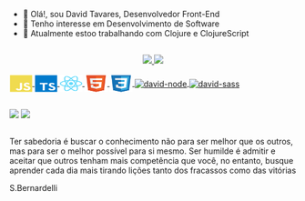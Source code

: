 - 👋 Olá!, sou David Tavares, Desenvolvedor Front-End
- 👀 Tenho interesse em Desenvolvimento de Software
- 🌱 Atualmente estoo trabalhando com Clojure e ClojureScript
##
<div align="center">
  <a href="https://github.com/DavidTavares27">
  <img height="180em" src="https://github-readme-stats.vercel.app/api?username=DavidTavares27&show_icons=true&theme=dracula&include_all_commits=true&count_private=true"/>
  <img height="180em" src="https://github-readme-stats.vercel.app/api/top-langs/?username=DavidTavares27&layout=compact&langs_count=7&theme=dracula"/>
</div>
  
<div style="display: inline_block"><br>
  <img align="center" alt="david-Js" height="30" width="40" src="https://raw.githubusercontent.com/devicons/devicon/master/icons/javascript/javascript-plain.svg">
  <img align="center" alt="david-Ts" height="30" width="40" src="https://raw.githubusercontent.com/devicons/devicon/master/icons/typescript/typescript-plain.svg">
  <img align="center" alt="david-React" height="30" width="40" src="https://raw.githubusercontent.com/devicons/devicon/master/icons/react/react-original.svg">
  <img align="center" alt="david-HTML" height="30" width="40" src="https://raw.githubusercontent.com/devicons/devicon/master/icons/html5/html5-original.svg">
  <img align="center" alt="david-CSS" height="30" width="40" src="https://raw.githubusercontent.com/devicons/devicon/master/icons/css3/css3-original.svg">
  <img align="center" alt="david-node" height="30" width="60" src="https://img.shields.io/badge/Node.js-43853D?style=for-the-badge&logo=node.js&logoColor=white">
  <img align="center" alt="david-sass" height="30" width="60" src="https://img.shields.io/badge/Sass-CC6699?style=for-the-badge&logo=sass&logoColor=white">
</div>

##
  
<div>
 <a href = "mailto:davidtavares1987gmail.com"><img src="https://img.shields.io/badge/-Gmail-%23333?style=for-the-badge&logo=gmail&logoColor=white" target="_blank"></a>
  <a href="https://www.linkedin.com/in/david-tavares-rodrigues/" target="_blank"><img src="https://img.shields.io/badge/-LinkedIn-%230077B5?style=for-the-badge&logo=linkedin&logoColor=white" target="_blank"></a>  
</div>

##
  
Ter sabedoria é buscar o conhecimento não para ser melhor que os outros, mas para ser o melhor possível para si mesmo. Ser humilde é admitir e aceitar que outros tenham mais competência que você, no entanto, busque aprender cada dia mais tirando lições tanto dos fracassos como das vitórias
  
  
S.Bernardelli

<!---
DavidTavares27/DavidTavares27 is a ✨ special ✨ repository because its `README.md` (this file) appears on your GitHub profile.
You can click the Preview link to take a look at your changes.
--->
